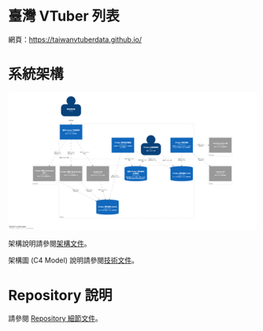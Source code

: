 # 臺灣 VTuber 列表

網頁：https://taiwanvtuberdata.github.io/

# 系統架構

![](./image/structurizr-1-SystemLandscape.png)

架構說明請參閱[架構文件](./README_ARCHITECTURE.md)。

架構圖 (C4 Model) 說明請參閱[技術文件](./README_C4_MODEL.md)。

# Repository 說明

請參閱 [Repository 細節文件](./README_REPO_DETAIL.md)。
